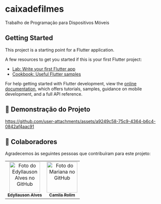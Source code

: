 # caixadefilmes

Trabalho de Programação para Dispositivos Móveis

## Getting Started

This project is a starting point for a Flutter application.

A few resources to get you started if this is your first Flutter project:

- [Lab: Write your first Flutter app](https://docs.flutter.dev/get-started/codelab)
- [Cookbook: Useful Flutter samples](https://docs.flutter.dev/cookbook)

For help getting started with Flutter development, view the
[online documentation](https://docs.flutter.dev/), which offers tutorials,
samples, guidance on mobile development, and a full API reference.

## 🎥 Demonstração do Projeto


 https://github.com/user-attachments/assets/a9249c58-75c9-4364-b6c4-0842af4aac91

## 🤝 Colaboradores

Agradecemos às seguintes pessoas que contribuíram para este projeto:

<table>
  <tr>
    <td align="center">
      <a href="https://github.com/Edyllauson">
        <img src="https://avatars.githubusercontent.com/u/124541348?v=4" width="100px" alt="Foto do Edyllauson Alves no GitHub"/><br>
        <sub>
          <b style="text-decoration: none;">Edyllauson Alves</b>
        </sub>
      </a>
    </td>
    <td align="center">
      <a href="https://github.com/camisbr">
        <img src="https://avatars.githubusercontent.com/u/130667076?v=4" width="100px;" alt="Foto do Mariana no GitHub"/><br>
        <sub>
          <b>Camila Rolim</b>
        </sub>
      </a>
    </td>
  </tr>
</table>
